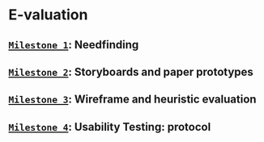 # E-valuation
## [`Milestone 1`](./M1/needfinding.md): Needfinding
## [`Milestone 2`](./M2/storyboard_paper_prototypes.md): Storyboards and paper prototypes
## [`Milestone 3`](./M3/wireframe_heuristic_evaluation.md): Wireframe and heuristic evaluation
## [`Milestone 4`](./M4/usability_testing.md): Usability Testing: protocol
